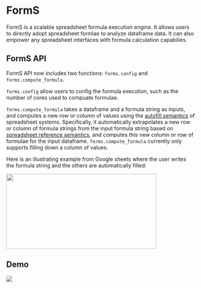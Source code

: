 # FormS
FormS is a scalable spreadsheet formula execution engine. It allows users to directly adopt spreadsheet formlae to analyze dataframe data. It can also empower any spreadsheet interfaces with formula calculation capabilies. 

## FormS API

FormS API now includes two functions: `forms.config` and `forms.compute_formula`. 

`forms.config` allow users to config the formula execution, such as the number of cores used to compuate formulae. 

`forms.compute_formula` takes a dataframe and a formula string as inputs, and computes a new row or column of values using the [autofill semantics](https://support.microsoft.com/en-us/office/switch-between-relative-absolute-and-mixed-references-dfec08cd-ae65-4f56-839e-5f0d8d0baca9) of spreadsheet systems. Specifically, it automatically extrapolates a new row or column of formula strings from the input formula string based on [spreadsheet reference semantics](https://support.microsoft.com/en-us/office/switch-between-relative-absolute-and-mixed-references-dfec08cd-ae65-4f56-839e-5f0d8d0baca9), and computes this new column or row of formulae for the input dataframe. `forms.compute_formula` currently only supports filling down a column of values. 

Here is an illustrating example from Google sheets where the user writes the formula string and the others are automatically filled:

<img src="https://github.com/totemtang/forms/blob/main/resources/spreadsheet-example.png"  width="400" height="200">

## Demo
<img src="https://github.com/totemtang/forms/blob/main/resources/demo.gif">
